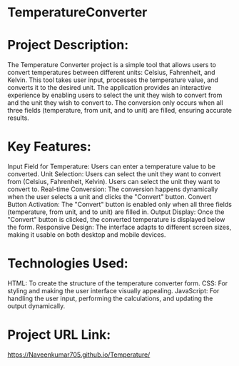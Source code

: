 # TemperatureConverter

# Project Description:
The Temperature Converter project is a simple tool that allows users to convert temperatures between different units: Celsius, Fahrenheit, and Kelvin. This tool takes user input, processes the temperature value, and converts it to the desired unit. The application provides an interactive experience by enabling users to select the unit they wish to convert from and the unit they wish to convert to. The conversion only occurs when all three fields (temperature, from unit, and to unit) are filled, ensuring accurate results.

# Key Features:
Input Field for Temperature: Users can enter a temperature value to be converted.
Unit Selection:
Users can select the unit they want to convert from (Celsius, Fahrenheit, Kelvin).
Users can select the unit they want to convert to.
Real-time Conversion: The conversion happens dynamically when the user selects a unit and clicks the "Convert" button.
Convert Button Activation: The "Convert" button is enabled only when all three fields (temperature, from unit, and to unit) are filled in.
Output Display: Once the "Convert" button is clicked, the converted temperature is displayed below the form.
Responsive Design: The interface adapts to different screen sizes, making it usable on both desktop and mobile devices.

# Technologies Used:
HTML: To create the structure of the temperature converter form.
CSS: For styling and making the user interface visually appealing.
JavaScript: For handling the user input, performing the calculations, and updating the output dynamically.

# Project URL Link:
https://Naveenkumar705.github.io/Temperature/
